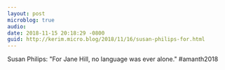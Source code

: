 ```yaml
---
layout: post
microblog: true
audio: 
date: 2018-11-15 20:18:29 -0800
guid: http://kerim.micro.blog/2018/11/16/susan-philips-for.html
---
```

Susan Philips: "For Jane Hill, no language was ever alone." #amanth2018
